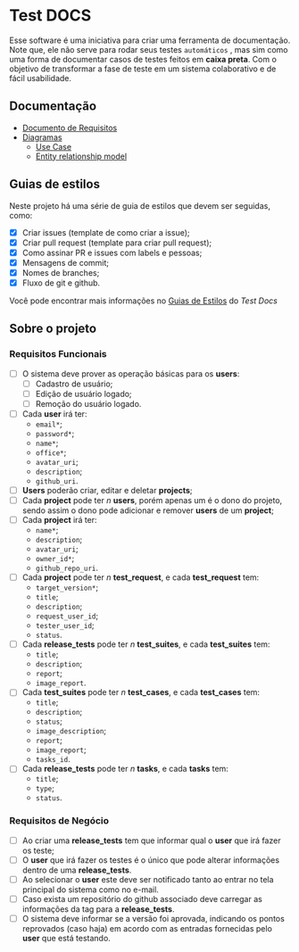 # Test DOCS

Esse software é uma iniciativa para criar uma ferramenta de documentação. Note que, ele não serve para rodar seus testes `automáticos`
, mas sim como uma forma de documentar casos de testes feitos em **caixa preta**. Com o objetivo de transformar a fase de teste 
em um sistema colaborativo e de fácil usabilidade.


## Documentação

- [Documento de Requisitos](./project/requirements.pdf)
- [Diagramas](./project/diagrams)
  - [Use Case](./project/diagrams/useCase.pdf)
  - [Entity relationship model](./project/diagrams/er.pdf)

## Guias de estilos

Neste projeto há uma série de guia de estilos que devem ser seguidas, como:

- [X] Criar issues (template de como criar a issue);
- [X] Criar pull request (template para criar pull request);
- [X] Como assinar PR e issues com labels e pessoas;
- [X] Mensagens de commit;
- [X] Nomes de branches;
- [X] Fluxo de git e github.

Você pode encontrar mais informações no [Guias de Estilos](./.github/CONTRIBUTING.md) do _Test Docs_

## Sobre o projeto

### Requisitos Funcionais
* [ ] O sistema deve prover as operação básicas para os **users**:
	* [ ]  Cadastro de usuário;
	* [ ]  Edição de usuário logado;
	* [ ]  Remoção do usuário logado.
* [ ] Cada **user** irá ter: 
	- `email*`;
	- `password*`;
	-  `name*`;
	- `office*`;
	- `avatar_uri`;
	-  `description`;
	-  `github_uri`.
* [ ] **Users** poderão criar, editar e deletar **projects**;
* [ ] Cada **project** pode ter _n_ **users**, porém apenas um é o dono do projeto, sendo assim o dono pode adicionar e remover **users** de um **project**;
* [ ] Cada **project** irá ter:
	- `name*`;
	- `description`;
	- `avatar_uri`;
	- `owner_id*`;
	- `github_repo_uri`.
* [ ] Cada **project** pode ter _n_ **test_request**, e cada **test_request** tem:
	- `target_version*`;
	- `title`;
	- `description`;
	- `request_user_id`;
	- `tester_user_id`;
	- `status`.
* [ ] Cada **release_tests** pode ter _n_ **test_suites**, e cada **test_suites** tem:
	- `title`;
	- `description`;
	- `report`;
	- `image_report`.
* [ ] Cada **test_suites** pode ter _n_ **test_cases**, e cada **test_cases** tem:
	- `title`;
	- `description`;
	- `status`;
	- `image_description`;
	- `report`;
	- `image_report`;
	- `tasks_id`.
* [ ] Cada **release_tests** pode ter _n_ **tasks**, e cada **tasks** tem:
	- `title`;
	- `type`;
	- `status`.

### Requisitos de Negócio

* [ ] Ao criar uma **release_tests** tem que informar qual o **user** que irá fazer os teste;
* [ ] O **user** que irá fazer os testes é o único que pode alterar informações dentro de uma **release_tests**.
* [ ] Ao selecionar o **user** este deve ser notificado tanto ao entrar no tela principal do sistema como no e-mail.
* [ ] Caso exista um repositório do github associado deve carregar as informações da tag para a **release_tests**.
* [ ] O sistema deve informar se a versão foi aprovada, indicando os pontos reprovados (caso haja) em acordo com as entradas fornecidas pelo **user** que está testando.